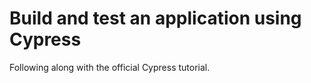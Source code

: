 # Build and test an application using Cypress

Following along with the official Cypress tutorial. 
